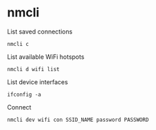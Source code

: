 # nmcli

List saved  connections 

`nmcli c`

List available WiFi hotspots

`nmcli d wifi list`

List device interfaces

`ifconfig -a`

Connect

`nmcli dev wifi con SSID_NAME password PASSWORD`
